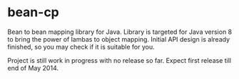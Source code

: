 bean-cp
==============

Bean to bean mapping library for Java. Library is targeted for Java version 8 to bring the power of lambas to object mapping. Initial API design is already finished, so you may check if it is suitable for you.

Project is still work in progress with no release so far. Expect first release till end of May 2014.

